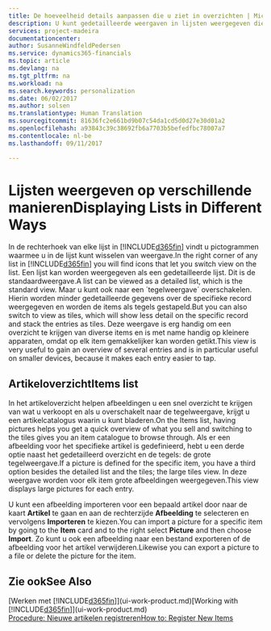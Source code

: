 ```yaml
---
title: De hoeveelheid details aanpassen die u ziet in overzichten | Microsoft Docs
description: U kunt gedetailleerde weergaven in lijsten weergegeven die meer informatie bieden, of als tekens die gemakkelijk visueel te scannen zijn.
services: project-madeira
documentationcenter: 
author: SusanneWindfeldPedersen
ms.service: dynamics365-financials
ms.topic: article
ms.devlang: na
ms.tgt_pltfrm: na
ms.workload: na
ms.search.keywords: personalization
ms.date: 06/02/2017
ms.author: solsen
ms.translationtype: Human Translation
ms.sourcegitcommit: 81636fc2e661bd9b07c54da1cd5d0d27e30d01a2
ms.openlocfilehash: a93843c39c38692fb6a7703b5befedfbc78007a7
ms.contentlocale: nl-be
ms.lasthandoff: 09/11/2017

---
```

# <a name="displaying-lists-in-different-ways"></a><span data-ttu-id="0b363-103">Lijsten weergeven op verschillende manieren</span><span class="sxs-lookup"><span data-stu-id="0b363-103">Displaying Lists in Different Ways</span></span>
<span data-ttu-id="0b363-104">In de rechterhoek van elke lijst in [!INCLUDE[d365fin](includes/d365fin_md.md)] vindt u pictogrammen waarmee u in de lijst kunt wisselen van weergave.</span><span class="sxs-lookup"><span data-stu-id="0b363-104">In the right corner of any list in [!INCLUDE[d365fin](includes/d365fin_md.md)] you will find icons that let you switch view on the list.</span></span> <span data-ttu-id="0b363-105">Een lijst kan worden weergegeven als een gedetailleerde lijst. Dit is de standaardweergave.</span><span class="sxs-lookup"><span data-stu-id="0b363-105">A list can be viewed as a detailed list, which is the standard view.</span></span> <span data-ttu-id="0b363-106">Maar u kunt ook naar een ´tegelweergave´ overschakelen. Hierin worden minder gedetailleerde gegevens over de specifieke record weergegeven en worden de items als tegels gestapeld.</span><span class="sxs-lookup"><span data-stu-id="0b363-106">But you can also switch to view as tiles, which will show less detail on the specific record and stack the entries as tiles.</span></span> <span data-ttu-id="0b363-107">Deze weergave is erg handig om een overzicht te krijgen van diverse items en is met name handig op kleinere apparaten, omdat op elk item gemakkelijker kan worden getikt.</span><span class="sxs-lookup"><span data-stu-id="0b363-107">This view is very useful to gain an overview of several entries and is in particular useful on smaller devices, because it makes each entry easier to tap.</span></span>

## <a name="items-list"></a><span data-ttu-id="0b363-108">Artikeloverzicht</span><span class="sxs-lookup"><span data-stu-id="0b363-108">Items list</span></span>
<span data-ttu-id="0b363-109">In het artikeloverzicht helpen afbeeldingen u een snel overzicht te krijgen van wat u verkoopt en als u overschakelt naar de tegelweergave, krijgt u een artikelcatalogus waarin u kunt bladeren.</span><span class="sxs-lookup"><span data-stu-id="0b363-109">On the Items list, having pictures helps you get a quick overview of what you sell and switching to the tiles gives you an item catalogue to browse through.</span></span> <span data-ttu-id="0b363-110">Als er een afbeelding voor het specifieke artikel is gedefinieerd, hebt u een derde optie naast het gedetailleerd overzicht en de tegels: de grote tegelweergave.</span><span class="sxs-lookup"><span data-stu-id="0b363-110">If a picture is defined for the specific item, you have a third option besides the detailed list and the tiles; the large tiles view.</span></span> <span data-ttu-id="0b363-111">In deze weergave worden voor elk item grote afbeeldingen weergegeven.</span><span class="sxs-lookup"><span data-stu-id="0b363-111">This view displays large pictures for each entry.</span></span>

<span data-ttu-id="0b363-112">U kunt een afbeelding importeren voor een bepaald artikel door naar de kaart **Artikel** te gaan en aan de rechterzijde **Afbeelding** te selecteren en vervolgens **Importeren** te kiezen.</span><span class="sxs-lookup"><span data-stu-id="0b363-112">You can import a picture for a specific item by going to the **Item** card and to the right select **Picture** and then choose **Import**.</span></span> <span data-ttu-id="0b363-113">Zo kunt u ook een afbeelding naar een bestand exporteren of de afbeelding voor het artikel verwijderen.</span><span class="sxs-lookup"><span data-stu-id="0b363-113">Likewise you can export a picture to a file or delete the picture for the item.</span></span>  

## <a name="see-also"></a><span data-ttu-id="0b363-114">Zie ook</span><span class="sxs-lookup"><span data-stu-id="0b363-114">See Also</span></span>
<span data-ttu-id="0b363-115">[Werken met [!INCLUDE[d365fin](includes/d365fin_md.md)]](ui-work-product.md)</span><span class="sxs-lookup"><span data-stu-id="0b363-115">[Working with [!INCLUDE[d365fin](includes/d365fin_md.md)]](ui-work-product.md)</span></span>  
[<span data-ttu-id="0b363-116">Procedure: Nieuwe artikelen registreren</span><span class="sxs-lookup"><span data-stu-id="0b363-116">How to: Register New Items</span></span>](inventory-how-register-new-items.md)  

